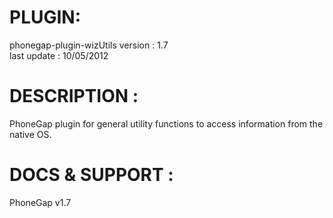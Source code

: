 


# PLUGIN: 

phonegap-plugin-wizUtils
version : 1.7<br />
last update : 10/05/2012<br />


# DESCRIPTION :

PhoneGap plugin for general utility functions to access information from the native OS.



# DOCS & SUPPORT :

PhoneGap v1.7
